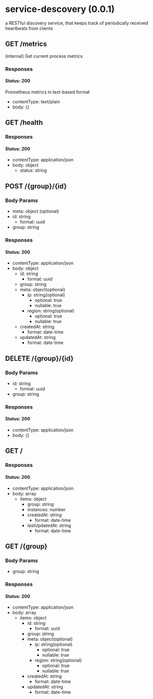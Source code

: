 # service-descovery (0.0.1)
a RESTful discovery service, that keeps track of periodically received heartbeats from clients


## GET /metrics
(internal) Get current process metrics


### Responses
#### Status: 200
Prometheus metrics in text-based format
- contentType: text/plain
- body: {}


## GET /health



### Responses
#### Status: 200
- contentType: application/json
- body: object
  - status: string


## POST /{group}/{id}



### Body Params
- meta: object (optional)
- id: string
  - format: uuid
- group: string


### Responses
#### Status: 200
- contentType: application/json
- body: object
  - id: string
    - format: uuid
  - group: string
  - meta: object(optional)
    - ip: string(optional)
      - optional: true
      - nullable: true
    - region: string(optional)
      - optional: true
      - nullable: true
  - createdAt: string
    - format: date-time
  - updatedAt: string
    - format: date-time


## DELETE /{group}/{id}



### Body Params
- id: string
  - format: uuid
- group: string


### Responses
#### Status: 200
- contentType: application/json
- body: {}


## GET /



### Responses
#### Status: 200
- contentType: application/json
- body: array
  - items: object
    - group: string
    - instances: number
    - createdAt: string
      - format: date-time
    - lastUpdatedAt: string
      - format: date-time


## GET /{group}



### Body Params
- group: string


### Responses
#### Status: 200
- contentType: application/json
- body: array
  - items: object
    - id: string
      - format: uuid
    - group: string
    - meta: object(optional)
      - ip: string(optional)
        - optional: true
        - nullable: true
      - region: string(optional)
        - optional: true
        - nullable: true
    - createdAt: string
      - format: date-time
    - updatedAt: string
      - format: date-time